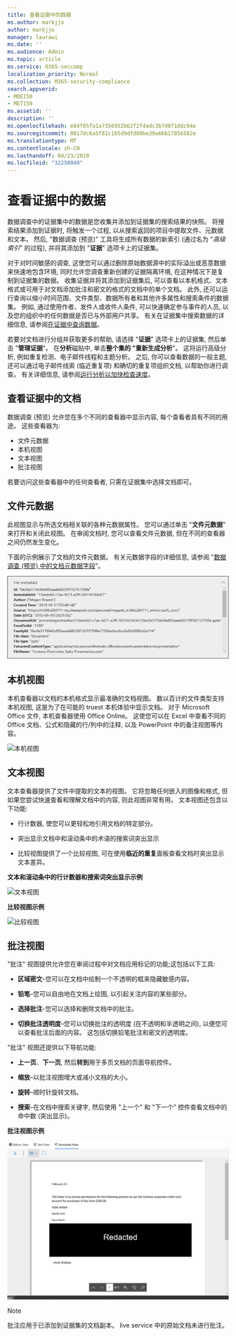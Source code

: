```yaml
---
title: 查看证据中的数据
ms.author: markjjo
author: markjjo
manager: laurawi
ms.date: ''
ms.audience: Admin
ms.topic: article
ms.service: O365-seccomp
localization_priority: Normal
ms.collection: M365-security-compliance
search.appverid:
- MOE150
- MET150
ms.assetid: ''
description: ''
ms.openlocfilehash: e84f05fa1a7356952b62f2f4adc3b7d0f1ddc94e
ms.sourcegitcommit: 0017dc6a5f81c165d9dfd88be39a6bb17856582e
ms.translationtype: MT
ms.contentlocale: zh-CN
ms.lasthandoff: 04/23/2019
ms.locfileid: "32258040"
---
```

# <a name="review-the-data-in-evidence"></a>查看证据中的数据

数据调查中的证据集中的数据是您收集并添加到证据集的搜索结果的快照。 将搜索结果添加到证据时, 将触发一个过程, 以从搜索返回的项目中提取文件、元数据和文本。 然后, "数据调查 (预览)" 工具将生成所有数据的新索引 (通过名为 "*高级索引*" 的过程), 并将其添加到 "**证据**" 选项卡上的证据集。 

对于对时间敏感的调查, 这使您可以通过删除原始数据源中的实际溢出或恶意数据来快速地包含环境, 同时允许您调查重新创建的证据隔离环境, 在这种情况下是复制到证据集的数据。 收集证据并将其添加到证据集后, 可以查看以本机格式、文本格式或可用于对文档添加批注和密文的格式的文档中的单个文档。 此外, 还可以运行查询以缩小时间范围、文件类型、数据所有者和其他许多属性和搜索条件的数据集。 例如, 通过使用作者、发件人或收件人条件, 可以快速确定参与事件的人员, 以及您的组织中的任何数据是否已与外部用户共享。 有关在证据集中搜索数据的详细信息, 请参阅[在证据中查询数据](evidence-query.md)。

若要对文档进行分组并获取更多的帮助, 请选择 "**证据**" 选项卡上的证据集, 然后单击 "**管理证据**"。 在**分析**磁贴中, 单击**整个集的 "重新生成分析**"。 这将运行高级分析, 例如重复检测、电子邮件线程和主题分析。 之后, 你可以查看数据的一般主题, 还可以通过电子邮件线索 (临近重复项) 和确切的重复项组织文档, 以帮助你进行调查。 有关详细信息, 请参阅[运行分析以加快检查速度](run-analytics-to-investigate-faster.md)。

## <a name="view-documents-in-evidence"></a>查看证据中的文档

数据调查 (预览) 允许您在多个不同的查看器中显示内容, 每个查看者具有不同的用途。 这些查看器为:

- 文件元数据
- 本机视图
- 文本视图
- 批注视图

若要访问这些查看器中的任何查看者, 只需在证据集中选择文档即可。

## <a name="file-metadata"></a>文件元数据

此视图显示与所选文档相关联的各种元数据属性。 您可以通过单击 "**文件元数据**" 来打开和关闭此视图。 在审阅文档时, 您可以查看文件元数据, 但在不同的查看器之间仍然发生变化。

下面的示例展示了文档的文件元数据。 有关元数据字段的详细信息, 请参阅 "[数据调查 (预览) 中的文档元数据字段](document-metadata-fields.md)"。

![文件元数据面板](../media/Reviewimage2.png)

## <a name="native-view"></a>本机视图

本机查看器以文档的本机格式显示最准确的文档视图。 数以百计的文件类型支持本机视图, 这是为了在可能的 truest 本机体验中显示文档。 对于 Microsoft Office 文件, 本机查看器使用 Office Online。 这使您可以在 Excel 中查看不同的 Office 文档、公式和隐藏的行/列中的注释, 以及 PowerPoint 中的备注视图等内容。

![本机视图
](../media/Reviewimage3.png)

## <a name="text-view"></a>文本视图

文本查看器提供了文件中提取的文本的视图。 它将忽略任何嵌入的图像和格式, 但如果您尝试快速查看和理解文档中的内容, 则此视图非常有用。 文本视图还包含以下功能:

  - 行计数器, 使您可以更轻松地引用文档的特定部分。

  - 突出显示文档中和滚动条中的术语的搜索词突出显示

  - 比较视图提供了一个比较视图, 可在使用**临近的重复**面板查看文档时突出显示文本差异。

**文本和滚动条中的行计数器和搜索词突出显示示例**

![文本视图
](../media/Reviewimage4.png)

**比较视图示例**

![比较视图
](../media/Reviewimage5.png)

## <a name="annotate-view"></a>批注视图

"批注" 视图提供允许您在审阅过程中对文档应用标记的功能;这包括以下工具:

  - **区域密文**–您可以在文档中绘制一个不透明的框来隐藏敏感内容。

  - **铅笔**–您可以自由地在文档上绘图, 以引起关注内容的某些部分。

  - **选择批注**-您可以选择和删除文档中的批注。

  - **切换批注透明度**–您可以切换批注的透明度 (在不透明和半透明之间), 以便您可以查看批注后面的内容。 这包括切换铅笔批注和密文的透明度。

"批注" 视图还提供以下导航功能:

  - **上一页**、**下一页**, 然后**转到**用于多页文档的页面导航控件。

  - **缩放**–以批注视图增大或减小文档的大小。

  - **旋转**–顺时针旋转文档。

  - **搜索**–在文档中搜索关键字, 然后使用 "上一个" 和 "下一个" 控件查看文档中的命中数 (突出显示)。

**批注视图示例**

![批注视图](../media/Reviewimage1.png)

> [!NOTE]
> 批注应用于已添加到证据集的文档副本。 live service 中的原始文档未进行批注。
